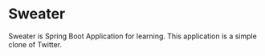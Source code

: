 # Sweater
Sweater is Spring Boot Application for learning.
This application is a simple clone of Twitter.
